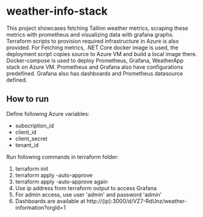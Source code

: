 # weather-info-stack

This project showcases fetching Tallinn weather metrics, scraping these metrics with prometheus and visualizing data with grafana graphs. Terraform scripts to provision required infrastructure in Azure is also provided. For Fetching metrics, .NET Core docker image is used, the deployment script copies source to Azure VM and build a local image there. Docker-compose is used to deploy Prometheus, Grafana, WeatherApp stack on Azure VM. Prometheus and Grafana also have configurations predefined. Grafana also has dashboards and Prometheus datasource defined.

## How to run

Define following Azure variables:
* subscription_id
* client_id
* client_secret
* tenant_id

Run following commands in terraform folder:
1. terraform init
2. terraform apply -auto-approve
3. terraform apply -auto-approve again
4. Use ip address from terraform output to access Grafana
5. For admin access, use user 'admin' and password 'admin'
6. Dashboards are available at http://{ip}:3000/d/VZ7-RdUnz/weather-information?orgId=1
